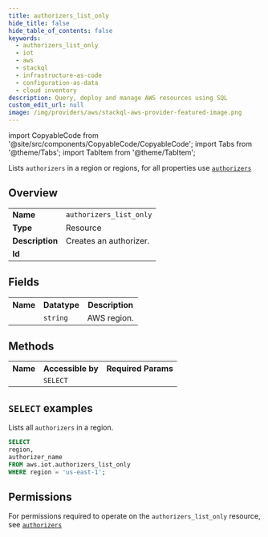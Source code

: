 ```yaml
---
title: authorizers_list_only
hide_title: false
hide_table_of_contents: false
keywords:
  - authorizers_list_only
  - iot
  - aws
  - stackql
  - infrastructure-as-code
  - configuration-as-data
  - cloud inventory
description: Query, deploy and manage AWS resources using SQL
custom_edit_url: null
image: /img/providers/aws/stackql-aws-provider-featured-image.png
---
```


import CopyableCode from '@site/src/components/CopyableCode/CopyableCode';
import Tabs from '@theme/Tabs';
import TabItem from '@theme/TabItem';

Lists <code>authorizers</code> in a region or regions, for all properties use <a href="/providers/aws/serviceName/authorizers/"><code>authorizers</code></a>

## Overview
<table><tbody>
<tr><td><b>Name</b></td><td><code>authorizers_list_only</code></td></tr>
<tr><td><b>Type</b></td><td>Resource</td></tr>
<tr><td><b>Description</b></td><td>Creates an authorizer.</td></tr>
<tr><td><b>Id</b></td><td><CopyableCode code="aws.iot.authorizers_list_only" /></td></tr>
</tbody></table>

## Fields
<table><tbody><tr><th>Name</th><th>Datatype</th><th>Description</th></tr><tr><td><CopyableCode code="region" /></td><td><code>string</code></td><td>AWS region.</td></tr>
</tbody></table>

## Methods

<table><tbody>
  <tr>
    <th>Name</th>
    <th>Accessible by</th>
    <th>Required Params</th>
  </tr>
  <tr>
    <td><CopyableCode code="list_resources" /></td>
    <td><code>SELECT</code></td>
    <td><CopyableCode code="region" /></td>
  </tr>
</tbody></table>

## `SELECT` examples
Lists all <code>authorizers</code> in a region.
```sql
SELECT
region,
authorizer_name
FROM aws.iot.authorizers_list_only
WHERE region = 'us-east-1';
```


## Permissions

For permissions required to operate on the <code>authorizers_list_only</code> resource, see <a href="/providers/aws/iot/authorizers/#permissions"><code>authorizers</code></a>

